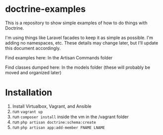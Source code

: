 doctrine-examples
=================
This is a repository to show simple examples of how to do things with Doctrine.

I'm using things like Laravel facades to keep it as simple as possible. I'm adding no namespaces, etc. These details may change later, but I'll update this document accordingly.

Find examples here: In the Artisan Commands folder

Find classes dumped here: In the models folder (these will probably be moved and organized later)

# Installation
1. Install Virtualbox, Vagrant, and Ansible
2. run `vagrant up`
3. run `composer install` inside the vm in the /vagrant folder
4. run `php artisan doctrine:schema:create`
5. run `php artisan app:add-member FNAME LNAME`
